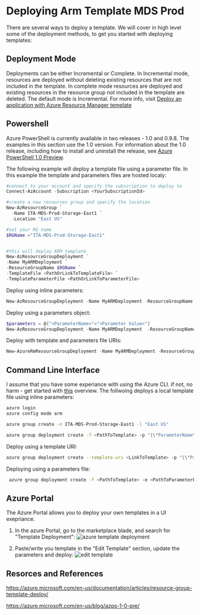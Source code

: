 # Deploying Arm Template MDS Prod
There are several ways to deploy a template.
We will cover in high level some of the deployment methods, to get you started with deploying templates:

## Deployment Mode
Deployments can be either Incremental or Complete. In Incremental mode, resources are deployed without deleting existing resources that are not included in the template. In complete mode resources are deployed and existing resources in the resource group not included in the template are deleted. The default mode is Incremental. For more info, visit [Deploy an application with Azure Resource Manager template](https://azure.microsoft.com/en-gb/documentation/articles/resource-group-template-deploy/)

## Powershell
Azure PowerShell is currently available in two releases - 1.0 and 0.9.8. The examples in this section use the 1.0 version.
For information about the 1.0 release, including how to install and uninstall the release, see [Azure PowerShell 1.0 Preview](https://azure.microsoft.com/en-us/blog/azps-1-0-pre/). 

The following example will deploy a template file using a parameter file. In this example the template and parameters files are hosted localy:
```powershell
#connect to your account and specify the subscription to deploy to
Connect-AzAccount -Subscription <YourSubscriptionId>

#create a new resources group and specify the location
New-AzResourceGroup `
  -Name ITA-MDS-Prod-Storage-East1 `
  -Location "East US"

#set your RG name
$RGName ="ITA-MDS-Prod-Storage-East1"


#this will deploy ARM template
New-AzResourceGroupDeployment `
-Name MyARMDeployment `
-ResourceGroupName $RGName `
-TemplateFile <PathOrLinkToTemplateFile> `
-TemplateParameterFile <PathOrLinkToParameterFile>
```

Deploy using inline parameters:
```powershell
New-AzResourceGroupDeployment -Name MyARMDeployment -ResourceGroupName ITA-MDS-Prod-Storage-East1  -TemplateFile <PathOrLinkToTemplate> -myParameterName "parameterValue"
```

Deploy using a parameters object:
```powershell
$parameters = @{"<ParameterName>"="<Parameter Value>"}
New-AzResourceGroupDeployment -Name MyARMDeployment  -ResourceGroupName ITA-MDS-Prod-Storage-East1 -TemplateFile <PathOrLinkToTemplate> -TemplateParameterObject $parameters
```

Deploy with template and parameters file URIs:
```powershell
New-AzureRmResourceGroupDeployment -Name MyARMDeployment -ResourceGroupName ITA-MDS-Prod-Storage-East1 -TemplateUri <template uri> -TemplateParameterUri <parameters file uri>
```
## Command Line Interface
I assume that you have some experiance with using the Azure CLI. if not, no harm - get started with [this](https://azure.microsoft.com/en-us/documentation/articles/xplat-cli-azure-resource-manager/) overview.
The follwoing deploys a local template file using inline parameters:
```bash
azure login
azure config mode arm

azure group create -n ITA-MDS-Prod-Storage-East1 -l "East US"

azure group deployment create -f <PathToTemplate> -p "{\"ParameterName\":{\"value\":\"ParameterValue\"}}" -g ITA-MDS-Prod-Storage-East1 -n MyARMDeployment
```
Deploy using a template URI:
```bash
azure group deployment create --template-uri <LinkToTemplate> -p "{\"ParameterName\":{\"value\":\"ParameterValue\"}}" -g ITA-MDS-Prod-Storage-East1 -n MyARMDeployment
 ```
 
Deploying using a parameters file:
```bash
 azure group deployment create -f <PathToTemplate> -e <PathToParameterFile> -g  -n MyARMDeployment
```

## Azure Portal
The Azure Portal allows you to deploy your own templates in a UI exepriance. 

1. In the azure Portal, go to the marketplace blade, and search for "Template Deployment":
![azure template deployment](../images/template_deployment_portal1.png)

2. Paste/write you template in the "Edit Template" section, update the parameters and deploy:
![edit template](../images/template_deployment_portal2.png)

## Resorces and References
https://azure.microsoft.com/en-us/documentation/articles/resource-group-template-deploy/

https://azure.microsoft.com/en-us/blog/azps-1-0-pre/